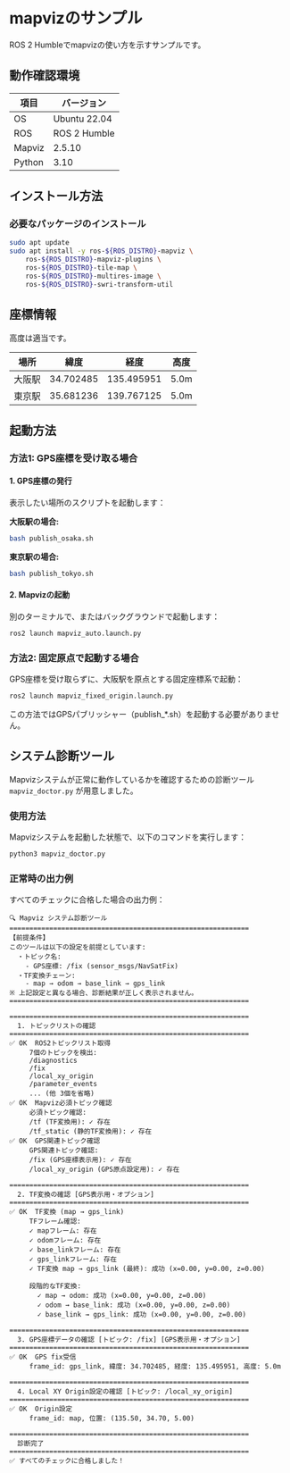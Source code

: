 # mapvizのサンプル

ROS 2 Humbleでmapvizの使い方を示すサンプルです。

## 動作確認環境

| 項目 | バージョン |
|------|-----------|
| OS | Ubuntu 22.04 |
| ROS | ROS 2 Humble |
| Mapviz | 2.5.10 |
| Python | 3.10 |

## インストール方法

### 必要なパッケージのインストール

```bash
sudo apt update
sudo apt install -y ros-${ROS_DISTRO}-mapviz \
    ros-${ROS_DISTRO}-mapviz-plugins \
    ros-${ROS_DISTRO}-tile-map \
    ros-${ROS_DISTRO}-multires-image \
    ros-${ROS_DISTRO}-swri-transform-util
```


## 座標情報
高度は適当です。

| 場所 | 緯度 | 経度 | 高度 |
|------|------|------|------|
| 大阪駅 | 34.702485 | 135.495951 | 5.0m |
| 東京駅 | 35.681236 | 139.767125 | 5.0m |

## 起動方法

### 方法1: GPS座標を受け取る場合

#### 1. GPS座標の発行

表示したい場所のスクリプトを起動します：

**大阪駅の場合:**
```bash
bash publish_osaka.sh
```

**東京駅の場合:**
```bash
bash publish_tokyo.sh
```


#### 2. Mapvizの起動

別のターミナルで、またはバックグラウンドで起動します：

```bash
ros2 launch mapviz_auto.launch.py
```

### 方法2: 固定原点で起動する場合

GPS座標を受け取らずに、大阪駅を原点とする固定座標系で起動：

```bash
ros2 launch mapviz_fixed_origin.launch.py
```

この方法ではGPSパブリッシャー（publish_*.sh）を起動する必要がありません。

## システム診断ツール

Mapvizシステムが正常に動作しているかを確認するための診断ツール `mapviz_doctor.py` が用意しました。

### 使用方法

Mapvizシステムを起動した状態で、以下のコマンドを実行します：

```bash
python3 mapviz_doctor.py
```

### 正常時の出力例

すべてのチェックに合格した場合の出力例：

```
🔍 Mapviz システム診断ツール
============================================================
【前提条件】
このツールは以下の設定を前提としています:
  ・トピック名:
    - GPS座標: /fix (sensor_msgs/NavSatFix)
  ・TF変換チェーン:
    - map → odom → base_link → gps_link
※ 上記設定と異なる場合、診断結果が正しく表示されません。
============================================================

============================================================
  1. トピックリストの確認
============================================================
✅ OK  ROS2トピックリスト取得
     7個のトピックを検出:
     /diagnostics
     /fix
     /local_xy_origin
     /parameter_events
     ... (他 3個を省略)
✅ OK  Mapviz必須トピック確認
     必須トピック確認:
     /tf (TF変換用): ✓ 存在
     /tf_static (静的TF変換用): ✓ 存在
✅ OK  GPS関連トピック確認
     GPS関連トピック確認:
     /fix (GPS座標表示用): ✓ 存在
     /local_xy_origin (GPS原点設定用): ✓ 存在

============================================================
  2. TF変換の確認 [GPS表示用・オプション]
============================================================
✅ OK  TF変換 (map → gps_link)
     TFフレーム確認:
     ✓ mapフレーム: 存在
     ✓ odomフレーム: 存在
     ✓ base_linkフレーム: 存在
     ✓ gps_linkフレーム: 存在
     ✓ TF変換 map → gps_link (最終): 成功 (x=0.00, y=0.00, z=0.00)

     段階的なTF変換:
       ✓ map → odom: 成功 (x=0.00, y=0.00, z=0.00)
       ✓ odom → base_link: 成功 (x=0.00, y=0.00, z=0.00)
       ✓ base_link → gps_link: 成功 (x=0.00, y=0.00, z=0.00)

============================================================
  3. GPS座標データの確認 [トピック: /fix] [GPS表示用・オプション]
============================================================
✅ OK  GPS fix受信
     frame_id: gps_link, 緯度: 34.702485, 経度: 135.495951, 高度: 5.0m

============================================================
  4. Local XY Origin設定の確認 [トピック: /local_xy_origin]
============================================================
✅ OK  Origin設定
     frame_id: map, 位置: (135.50, 34.70, 5.00)

============================================================
  診断完了
============================================================
✅ すべてのチェックに合格しました！
```
